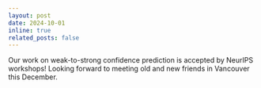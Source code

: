 ```yaml
---
layout: post
date: 2024-10-01
inline: true
related_posts: false
---
```


Our work on weak-to-strong confidence prediction is accepted by NeurIPS workshops! Looking forward to meeting old and new friends in Vancouver this December.